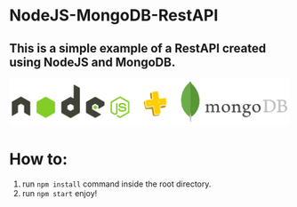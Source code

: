 # NodeJS-MongoDB-RestAPI

## This is a simple example of a RestAPI created using NodeJS and MongoDB.


![linux tux](./header.png)

# How to:

1. run `npm install` command inside the root directory.
2. run `npm start`  enjoy!
